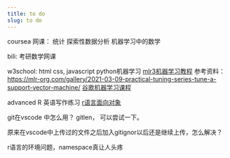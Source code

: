 ```yaml
---
title: to do
slug: to do
---
```


coursea 网课：
统计
探索性数据分析
机器学习中的数学

bili:
考研数学网课

w3school:
html css, javascript
python机器学习
[mlr3机器学习教程](https://introduction-to-machine-learning.netlify.app/)
参考资料：https://mlr-org.com/gallery/2021-03-09-practical-tuning-series-tune-a-support-vector-machine/
[谷歌机器学习课程](https://developers.google.com/machine-learning/foundational-courses)

advanced R
英语写作练习
[r语言面向对象](https://dataxujing.github.io/R_oop/index.html)

git在vscode 中怎么用？
gitlen， 可以尝试一下。

原来在vscode中上传过的文件之后加入gitignor以后还是继续上传，怎么解决？

r语言的环境问题，namespace真让人头疼

